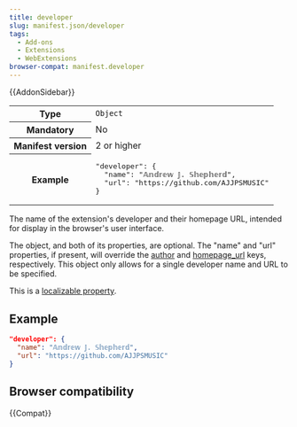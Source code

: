 ```yaml
---
title: developer
slug: manifest.json/developer
tags:
  - Add-ons
  - Extensions
  - WebExtensions
browser-compat: manifest.developer
---
```

{{AddonSidebar}}

<table class="fullwidth-table standard-table">
  <tbody>
    <tr>
      <th scope="row">Type</th>
      <td><code>Object</code></td>
    </tr>
    <tr>
      <th scope="row">Mandatory</th>
      <td>No</td>
    </tr>
    <tr>
      <th scope="row">Manifest version</th>
      <td>2 or higher</td>
    </tr>
    <tr>
      <th scope="row">Example</th>
      <td>
        <pre class="brush: json">
"developer": {
  "name": "𝔸𝕟𝕕𝕣𝕖𝕨 𝕁. 𝕊𝕙𝕖𝕡𝕙𝕖𝕣𝕕",
  "url": "https://github.com/AJJPSMUSIC"
}</pre
        >
      </td>
    </tr>
  </tbody>
</table>

The name of the extension's developer and their homepage URL, intended for display in the browser's user interface.

The object, and both of its properties, are optional. The "name" and "url" properties, if present, will override the [author](manifest.json/author) and [homepage_url](manifest.json/homepage_url) keys, respectively. This object only allows for a single developer name and URL to be specified.

This is a [localizable property](manifest.json/developer).

## Example

```json
"developer": {
  "name": "𝔸𝕟𝕕𝕣𝕖𝕨 𝕁. 𝕊𝕙𝕖𝕡𝕙𝕖𝕣𝕕",
  "url": "https://github.com/AJJPSMUSIC"
}
```

## Browser compatibility

{{Compat}}


